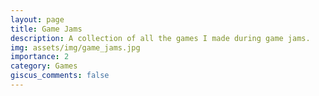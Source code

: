 ```yaml
---
layout: page
title: Game Jams
description: A collection of all the games I made during game jams.
img: assets/img/game_jams.jpg
importance: 2
category: Games
giscus_comments: false
---
```


